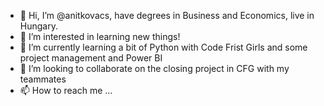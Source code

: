 - 👋 Hi, I’m @anitkovacs, have degrees in Business and Economics, live in Hungary.
- 👀 I’m interested in learning new things!
- 🌱 I’m currently learning a bit of Python with Code Frist Girls and some project management and Power BI
- 💞️ I’m looking to collaborate on the closing project in CFG with my teammates
- 📫 How to reach me ...

<!---
anitkovacs/anitkovacs is a ✨ special ✨ repository because its `README.md` (this file) appears on your GitHub profile.
You can click the Preview link to take a look at your changes.
--->
